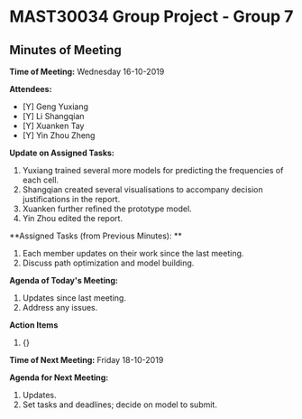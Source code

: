 # MAST30034 Group Project - Group 7
## Minutes of Meeting
**Time of Meeting:** Wednesday 16-10-2019

**Attendees:**
* [Y] Geng Yuxiang      
* [Y] Li Shangqian      
* [Y] Xuanken Tay       
* [Y] Yin Zhou Zheng

**Update on Assigned Tasks:**
1. Yuxiang trained several more models for predicting the frequencies of each cell.
2. Shangqian created several visualisations to accompany decision justifications
in the report.
3. Xuanken further refined the prototype model.
4. Yin Zhou edited the report.

**Assigned Tasks (from Previous Minutes): **
1.  Each member updates on their work since the last meeting.
2.  Discuss path optimization and model building.

**Agenda of Today's Meeting:**
1.  Updates since last meeting.
2.  Address any issues.

**Action Items**
1. {} 


**Time of Next Meeting:** Friday 18-10-2019

**Agenda for Next Meeting:**
1.  Updates.
2.  Set tasks and deadlines; decide on model to submit.
